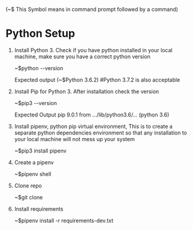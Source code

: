 (~\$ This Symbol means in command prompt followed by a command)

<b><h1>Python Setup</h1></b>

1. Install Python 3. Check if you have python installed in your local machine, make sure you have a correct python version

   ~\$python --version

   Expected output
   (~\$Python 3.6.2) #Python 3.7.2 is also acceptable

2. Install Pip for Python 3. After installation check the version

   ~\$pip3 --version

   Expected Output
   pip 9.0.1 from .../lib/python3.6/... (python 3.6)

3. Install pipenv, python pip virtual environment, This is to create a separate python dependencies environment so that any installation to your local machine will not mess up your system

   ~\$pip3 install pipenv

4. Create a pipenv

   ~\$pipenv shell

5. Clone repo

   ~\$git clone <repo clone link>

6. Install requirements

   ~\$pipenv install -r requirements-dev.txt
